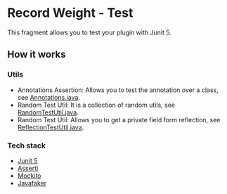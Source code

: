 # Record Weight - Test

This fragment allows you to test your plugin with Junit 5.

## How it works

### Utils

- Annotations Assertion: Allows you to test the annotation over a class, see [Annotations.java](src/net/fromtuari/recordweight/test/assertion/Annotations.java).
- Random Test Util: It is a collection of random utils, see [RandomTestUtil.java](src/net/fromtuari/recordweight/test/util/RandomTestUtil.java).
- Random Test Util: Allows you to get a private field form reflection, see [ReflectionTestUtil.java](src/net/fromtuari/recordweight/test/util/ReflectionTestUtil.java).

### Tech stack

- [Junit 5](https://junit.org/junit5/)
- [Assertj](https://joel-costigliola.github.io/assertj/)
- [Mockito](https://site.mockito.org/)
- [Javafaker](https://github.com/DiUS/java-faker)